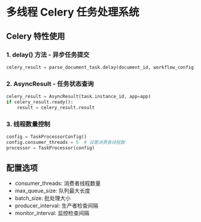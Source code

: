 # 多线程 Celery 任务处理系统

## Celery 特性使用

### 1. delay() 方法 - 异步任务提交
```python
celery_result = parse_document_task.delay(document_id, workflow_config)
```

### 2. AsyncResult - 任务状态查询
```python
celery_result = AsyncResult(task.instance_id, app=app)
if celery_result.ready():
    result = celery_result.result
```

### 3. 线程数量控制
```python
config = TaskProcessorConfig()
config.consumer_threads = 5  # 设置消费者线程数
processor = TaskProcessor(config)
```

## 配置选项
- consumer_threads: 消费者线程数量
- max_queue_size: 队列最大长度
- batch_size: 批处理大小
- producer_interval: 生产者检查间隔
- monitor_interval: 监控检查间隔 